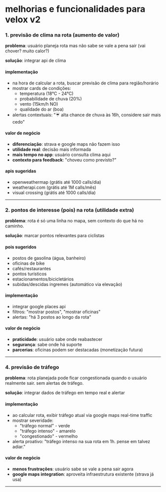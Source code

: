 # melhorias e funcionalidades para velox v2

### 1. previsão de clima na rota (aumento de valor)

**problema**: usuário planeja rota mas não sabe se vale a pena sair (vai chover? muito calor?)

**solução**: integrar api de clima

#### implementação
- na hora de calcular a rota, buscar previsão de clima para região/horário
- mostrar cards de condições:
  - temperatura (18°C - 24°C)
  - probabilidade de chuva (20%)
  - vento (15km/h NO)
  - qualidade do ar (boa)
- alertas contextuais: "☔ alta chance de chuva às 16h, considere sair mais cedo"

#### valor de negócio
- **diferenciação**: strava e google maps não fazem isso
- **utilidade real**: decisão mais informada
- **mais tempo no app**: usuário consulta clima aqui
- **contexto para feedback**: "choveu como previsto?"

#### apis sugeridas
- openweathermap (grátis até 1000 calls/dia)
- weatherapi.com (grátis até 1M calls/mês)
- visual crossing (grátis até 1000 calls/dia)

---

### 2. pontos de interesse (pois) na rota (utilidade extra)

**problema**: rota é só uma linha no mapa, sem contexto do que há no caminho.

**solução**: marcar pontos relevantes para ciclistas

#### pois sugeridos
- postos de gasolina (água, banheiro)
- oficinas de bike
- cafés/restaurantes
- pontos turísticos
- estacionamentos/bicicletários
- subidas/descidas íngremes (automático via elevação)

#### implementação
- integrar google places api
- filtros: "mostrar postos", "mostrar oficinas"
- alertas: "há 3 postos ao longo da rota"

#### valor de negócio
- **praticidade**: usuário sabe onde reabastecer
- **segurança**: sabe onde há suporte
- **parcerias**: oficinas podem ser destacadas (monetização futura)

---

### 4. previsão de tráfego

**problema**: rota planejada pode ficar congestionada quando o usuário realmente sair. sem alertas de tráfego.

**solução**: integrar dados de tráfego em tempo real e alertar

#### implementação
- ao calcular rota, exibir tráfego atual via google maps real-time traffic
- mostrar severidade:
  - "tráfego normal" - verde
  - "tráfego intenso" - amarelo
  - "congestionado" - vermelho
- alerta proativo: "tráfego intenso na sua rota em 1h. pense em talvez adiar."

#### valor de negócio
- **menos frustrações**: usuário sabe se vale a pena sair agora
- **google maps integration**: aproveita infraestrutura existente (strava já usa)

---



